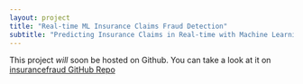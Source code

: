 ```yaml
---
layout: project
title: "Real-time ML Insurance Claims Fraud Detection"
subtitle: "Predicting Insurance Claims in Real-time with Machine Learning"
---
```


This project *will* soon be hosted on Github. You can take a look at it on [insurancefraud GitHub Repo](https://github.com/Jalanjii/insurancefraud)